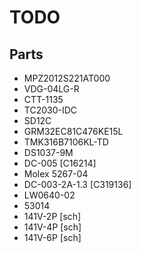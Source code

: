 # TODO

## Parts
* MPZ2012S221AT000
* VDG-04LG-R
* CTT-1135
* TC2030-IDC
* SD12C
* GRM32EC81C476KE15L
* TMK316B7106KL-TD
* DS1037-9M
* DC-005 [C16214]
* Molex 5267-04
* DC-003-2A-1.3 [C319136]
* LW0640-02
* 53014 
* 141V-2P [sch]
* 141V-4P [sch]
* 141V-6P [sch]